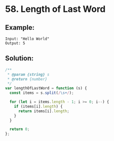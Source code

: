 # 58. Length of Last Word

## Example:

    Input: "Hello World"
    Output: 5

## Solution:

```javascript
/**
 * @param {string} s
 * @return {number}
 */
var lengthOfLastWord = function (s) {
  const items = s.split(/\s+/);

  for (let i = items.length - 1; i >= 0; i--) {
    if (items[i].length) {
      return items[i].length;
    }
  }

  return 0;
};
```

